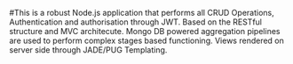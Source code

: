 #This is a robust Node.js application that performs all CRUD Operations, Authentication and authorisation through JWT. Based on the RESTful structure and MVC architecute. Mongo DB powered aggregation pipelines are used to perform complex stages based functioning. Views rendered on server side through JADE/PUG Templating.
